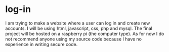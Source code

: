 # log-in
I am trying to make a website where a user can log in and create new accounts. I will be using html, javascript, css, php and mysql. The final project will be hosted on a raspberry pi (the computer type). As for now I do not recommend anyone using my source code because I have no experience in writing secure code.

